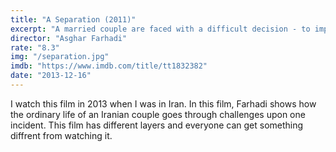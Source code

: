 ```yaml
---
title: "A Separation (2011)"
excerpt: "A married couple are faced with a difficult decision - to improve the life of their child by moving to another country or to stay in Iran and look after a deteriorating parent who has Alzheimer's disease."
director: "Asghar Farhadi"
rate: "8.3"
img: "/separation.jpg"
imdb: "https://www.imdb.com/title/tt1832382"
date: "2013-12-16"
---
```


I watch this film in 2013 when I was in Iran. In this film, Farhadi shows how the ordinary life of an Iranian couple goes through challenges upon one incident. This film has different layers and everyone can get something diffrent from watching it.
